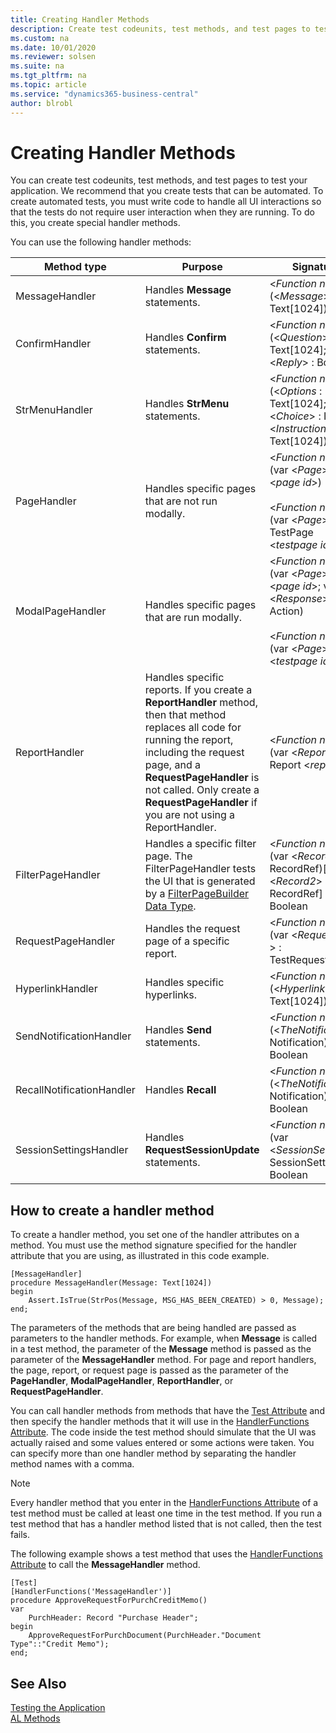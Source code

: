 ```yaml
---
title: Creating Handler Methods
description: Create test codeunits, test methods, and test pages to test your application. To automate tests, create special handler methods for UI interactions. 
ms.custom: na
ms.date: 10/01/2020
ms.reviewer: solsen
ms.suite: na
ms.tgt_pltfrm: na
ms.topic: article
ms.service: "dynamics365-business-central"
author: blrobl
---
```


# Creating Handler Methods

You can create test codeunits, test methods, and test pages to test your application. We recommend that you create tests that can be automated. To create automated tests, you must write code to handle all UI interactions so that the tests do not require user interaction when they are running. To do this, you create special handler methods. 
  
You can use the following handler methods:

|Method type|Purpose|Signature|  
|-------------------|-------------|---------------|
|MessageHandler|Handles **Message** statements.|\<*Function name*>\(\<*Message*> : Text\[1024\]\)<img width=210/>|  
|ConfirmHandler|Handles **Confirm** statements.|\<*Function name*>\(\<*Question*> : Text\[1024\]; var \<*Reply*> : Boolean\)|
|StrMenuHandler|Handles **StrMenu** statements.|\<*Function name*>\(\<*Options* : Text\[1024\]; var \<*Choice*> : Integer; \<*Instruction*> : Text\[1024\]\)|
|PageHandler|Handles specific pages that are not run modally.|\<*Function name*>\(var \<*Page*> : Page \<*page id*>\)<br /><br /> \<*Function name*>\(var \<*Page*> : TestPage \<*testpage id*>\)|
|ModalPageHandler|Handles specific pages that are run modally.|\<*Function name*>\(var \<*Page*> : Page \<*page id*>; var \<*Response*> : Action\)<br /><br /> \<*Function name*>\(var \<*Page*> : Page \<*testpage id*>\)|  
|ReportHandler|Handles specific reports. If you create a **ReportHandler** method, then that method replaces all code for running the report, including the request page, and a **RequestPageHandler** is not called. Only create a **RequestPageHandler** if you are not using a ReportHandler.|\<*Function name*>\(var \<*Report*> : Report \<*report id*>\)|  
|FilterPageHandler|Handles a specific filter page. The FilterPageHandler tests the UI that is generated by a [FilterPageBuilder Data Type](methods-auto/filterpagebuilder/filterpagebuilder-data-type.md).|\<*Function name*>\(var \<*Record1*> : RecordRef\)\[, var \<*Record2*> : RecordRef\] \[, ...\]): Boolean|
|RequestPageHandler|Handles the request page of a specific report.|\<*Function name*>\(var \<*RequestPage* > : TestRequestPage\)|  
|HyperlinkHandler|Handles specific hyperlinks.|\<*Function name*>\(\<*Hyperlink*> : Text\[1024\]\)|  
|SendNotificationHandler|Handles **Send** statements.|\<*Function name*>\(\<*TheNotification*>: Notification\): Boolean|  
|RecallNotificationHandler|Handles **Recall**|\<*Function name*>\(\<*TheNotification*>: Notification\): Boolean|  
|SessionSettingsHandler|Handles **RequestSessionUpdate** statements.|\<*Function name*>\(var \<*SessionSettings*>: SessionSettings\): Boolean|| 

  
## How to create a handler method  

To create a handler method, you set one of the handler attributes on a method. You must use the method signature specified for the handler attribute that you are using, as illustrated in this code example.

```AL
[MessageHandler]
procedure MessageHandler(Message: Text[1024])
begin
    Assert.IsTrue(StrPos(Message, MSG_HAS_BEEN_CREATED) > 0, Message);
end;
```

The parameters of the methods that are being handled are passed as parameters to the handler methods. For example, when **Message** is called in a test method, the parameter of the **Message** method is passed as the parameter of the **MessageHandler** method. For page and report handlers, the page, report, or request page is passed as the parameter of the **PageHandler**, **ModalPageHandler**, **ReportHandler**, or **RequestPageHandler**.

You can call handler methods from methods that have the [Test Attribute](methods/devenv-test-attribute.md) and then specify the handler methods that it will use in the [HandlerFunctions Attribute](methods/devenv-handlerfunctions-attribute.md). The code inside the test method should simulate that the UI was actually raised and some values entered or some actions were taken. You can specify more than one handler method by separating the handler method names with a comma. 

> [!NOTE]
> Every handler method that you enter in the [HandlerFunctions Attribute](methods/devenv-handlerfunctions-attribute.md) of a test method must be called at least one time in the test method. If you run a test method that has a handler method listed that is not called, then the test fails.

The following example shows a test method that uses the [HandlerFunctions Attribute](methods/devenv-handlerfunctions-attribute.md) to call the **MessageHandler** method.

```AL
[Test]
[HandlerFunctions('MessageHandler')]
procedure ApproveRequestForPurchCreditMemo()
var
    PurchHeader: Record "Purchase Header";
begin
    ApproveRequestForPurchDocument(PurchHeader."Document Type"::"Credit Memo");
end;
```
 
## See Also  

[Testing the Application](devenv-testing-application.md)   
[AL Methods](methods-auto/library.md)
